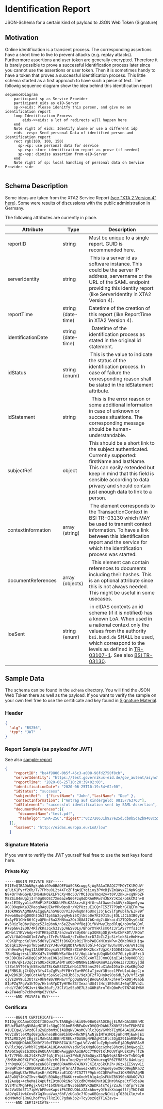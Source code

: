 # Identification Report
JSON-Schema for a certain kind of payload to JSON Web Token (Signature)

## Motivation
Online identification is a transient process. The corresponding assertions have a short time to live to prevent attacks (e.g. replay attacks). Furthermore assertions and user token are generally encrypted. Therefore it is barely possible to prove a successful identification process later since you cannot use the assertions or user token. 
Then it is sometimes handy to have a token that proves a successful identification process. This little schema started as a first approach to have such a piece of text. 
The followig sequence diagram show the idea behind this identification report

```mermaid
sequenceDiagram
    participant sp as Service Provider
    participant eids as eID-Server
    sp->>eids: Please idenitfy this person, and give me an identification report
    loop Identification-Process
        eids->>eids: a lot of redirects will happen here
    end
    Note right of eids: Identify alone or use a different idp
    eids-->>sp: Send personal Data of identified person and identification report
    rect rgb(100, 100, 150)
      sp->sp: use personal data for service
      sp->sp: store identification report as prove (if needed)
      sp->sp: dismiss assertion from eID-Server
    end
    Note right of sp: local handling of personal data on Service Provider side
    
```

## Schema Description
Some ideas are taken from the XTA2 Service Report [(see "XTA 2 Version 4" here)](https://www.xoev.de/downloads-2316#XTA). Some were results of discussions with the public administration in Germany. 

The following attributes are currently in place.

Attribute    | Type          | Description
---- | ------------ | -------------
reportID | string  | Must be unique to a single report. GUID is recommended here.
serverIdentity | string | This is a server id as software instance. This could be the server IP address, servername or the URL of the SAML endpoint providing this identity report (like ServerIdentity in XTA2 Version 4).
reportTime | string  (date-time) | Datetime of the creation of this report (like ReportTime in XTA2 Version 4). 
identificationDate | string (date-time) |  Datetime of the identification process as stated in the original id statement.
idStatus | string  (enum) | This is the value to indicate the status of the identification process. In case of failure the corresponding reason shall be stated in the idStatement attribute.
idStatement | string |  This is the error reason or some additional information in case of unknown or success situations. The corresponding message should be human-understandable.
subjectRef | object  | This should be a short link to the subject authenticated. Currently supported: firstName and lastName. This can easily extended but keep in mind that this field is sensible according to data privacy and should contain just enough data to link to a person.
contextInformation |array (string) |  The element corresponds to the TransactionContext in BSI TR-03130 which MAY be used to transmit context information. To have a link between this identification report and the service for which the identification process was started.
documentReferences | array (objects) |  This element can contain references to documents including their hashes. This is an optional attribute since this is not always needed. This might be useful in some usecases.
loaSent | string (enum) | in eIDAS contexts an id scheme (if it is notified) has a known LoA. When used in a national context only the values from the authority ```bsi.bund.de``` SHALL be used, which correspond to the levels as defined in [TR-03107-1](https://www.bsi.bund.de/SharedDocs/Downloads/DE/BSI/Publikationen/TechnischeRichtlinien/TR03107/TR-03107-1.pdf). See also [BSI TR-03130](https://www.bsi.bund.de/DE/Publikationen/TechnischeRichtlinien/tr03130/tr-03130.html).


## Sample Data
The schema can be found in the ```schema``` directory. You will find the JSON Web Token there as well as the payload. If you want to verify the sample on your own feel free to use the certificate and key found in [Signature Material](#signature-material).

### Header
```json
{
  "alg": "RS256",
  "typ": "JWT"
}
```
### Report Sample (as payload for JWT) 
See also [sample-report](sample/sample-report.json)

```json
{
    "reportID": "be4f9806-0b5f-45c3-a008-96fd2750f8cb",
    "serverIdentity": "https://test.governikus-eid.de/gov_autent/async",
    "reportTime": "2020-06-25T10:20:39+02:00",
    "identificationDate": "2020-06-25T10:19:54+02:00",
    "idStatus": "success",
    "subjectRef":  {"firstName": "John","lastName": "Doe" },
    "contextInformation": ["Antrag auf Kindergeld: 0815/763763"],
    "idStatement": "successful identification sent by SAML-Assertion",
    "documentReferences":[{
      "documentName":"test.pdf",
      "hashAlgo":"SHA-256","digest":"0c2720631b927e25d5cb8b5ca2b9408c552ea76797e3419245931296732fd0d2"
  }],
    "loaSent": "http://eidas.europa.eu/LoA/low"
  }
```
### Signature Materia
If you want to verifiy the JWT yourself feel free to use the test keys found here. 

#### Private Key
```
-----BEGIN PRIVATE KEY-----
MIIEvQIBADANBgkqhkiG9w0BAQEFAASCBKcwggSjAgEAAoIBAQC7YMQYIKlMQUVf
qFUiK1Pyrf26b/T/7Fhbu0L2t4XFcZFfqAjEYgiiuy3PWxBjVZmQWyxZ1NpN9qkt
N8+QrTvNGGyB/3MSHsHOEXLFYCXy4Oc5O/rMCI0cuTmqH2y+t0PJ2mku+xg9P6ZF
M8ZSi84mUgzj3rh0g0GOSC7Xm6azeN66Fzq0dDRAAMRw74JNXYJKId/pSkCMJh+U
6zx1EISyyw1izFBWPlXF4KBKbUM9iKZAkczsKjHfGrsAfOwweJxAUV/xOApe0yow
XGCO9epNKaJZReogRAgUZArMRw8psBr/W2PUzzuE1CQnFI5ZT7P9pbrGCQEFmPnw
J1OkMHSVAgMBAAECggEALhSVBO37VIJ0whqOnTGUmojJbjEcSlfgPublh/EIF89f
FewoA8usHgD0OhtGA3fIpSSW2pyq9yNi5XjlNco0e7K29J1SujEQLlJCLGIB0yIW
GxAyFD1CHr86fCjwQFKnfBuXZHNhuaZOiJQ8AI7bKrdg7iUWraid1ZTQ2DsyGs6C
Ay5RjzTgQbyjVpgz5ZJq9bnN/n5eZZvmPVfBgjDifKVMwyIbpdRlgQ/o9nfaQ8ml
R78pG6vIED0/4RlVkKsJqxh3IvpJAES80Ly/BhGrXYkKlsmO4z3riAS7YYfsICTV
ADHot1YKVvAdp+9dTRK5pZtD/5nJvw5Y4UyK6ncp3QKBgQDjU+RvCkPk0T//KQaT
aOVLfUACNmGG1mIVoFgzlTrFuSRAoU/sTx6hn3xrD7JbZiZjcSL+lek8LeHnM+wv
+C9KQPtpcKelVmV5d8YyEVWZ5fjBKGEKsRiiTMpPABGYMCnsNPw+Z6KcRNXiHjqw
5Dzqk136w+pxfWJpeKJV2PJ4uwKBgQDTAvNsUlQGlF4dZprTEUnvm0vxW7uV1Cmq
iYh9eoFwjFeg1IA89F1Doysa52P2MK8rZCmF4KK2kcx7UgzC/IGDE43Gai1PwXKc
7BbMA4gt+sLl3RKXd7vlhMHRbWSxYOmtSf/0qL4bfmjUQq8N6XhF7GLiy8i8Fri3
tKJDDCBa7wKBgQCpP3dueI0N2gC0nz3HGCzG5Ex4mTZJJmnGQigI14z3Up08BR21
CT78A/qk1v3qcIYaOUxdkQ0iAeMTuKObH0NOHE1SNk6KmWVZZyRHeIJr3z0xyjdd
t3Zot5VT9fAjh5BezSAT8iKuB83Z2LnHo1X7K5ansZ9luX1Am1D5a1kzKwKBgDo2
djFMBSJLjCtQQyY3fs47aZgMVpPfFB+YEa+MPGlwTjxwY3Btec1PFnU1oL4qcCjo
WQw2DK2RS3g6CotAXfprSpGSeS2nkJb6Cs/9qXQF2f7QHnDq90s6dL3yD/VfZxgH
cjVs2AV9ui3Ut7Z+0k94B0/KKHa7TfpgOuOEVOjBAoGARl9/k3hFAfxk0Qj40aob
8IpPZq7FgVa3hTQp/HklnRYpDTyHYReZ3fIexanUG4tlHcj1B9d6tJ+6qYJEVa2i
rhd/fZdC9MKJv+iN6e36uFj/3ClV1zS5p9E7L3bG0MiRrmT0kQ0mPc9TN74O1W6V
4x2FW4oPb7cbheWNp63VYAY=
-----END PRIVATE KEY-----
```
#### Certificate
```
-----BEGIN CERTIFICATE-----
MIIDgjCCAmoCCQDIfIBQuwJTuTANBgkqhkiG9w0BAQsFADCBgjELMAkGA1UEBhMC
REUxFDASBgNVBAgMC1Rlc3QgQ291bnR5MREwDwYDVQQHDAhUZXN0Y2l0eTEUMBIG
A1UECgwLVGVzdGluZyBpbmMxEjAQBgNVBAsMCVRlc3QgVGVhbTEgMB4GA1UEAwwX
VGVzdGtleXMgdG8gcGxheSBhcm91bmQwHhcNMjAwNjE1MTAzMDIyWhcNMjEwNjE1
MTAzMDIyWjCBgjELMAkGA1UEBhMCREUxFDASBgNVBAgMC1Rlc3QgQ291bnR5MREw
DwYDVQQHDAhUZXN0Y2l0eTEUMBIGA1UECgwLVGVzdGluZyBpbmMxEjAQBgNVBAsM
CVRlc3QgVGVhbTEgMB4GA1UEAwwXVGVzdGtleXMgdG8gcGxheSBhcm91bmQwggEi
MA0GCSqGSIb3DQEBAQUAA4IBDwAwggEKAoIBAQC7YMQYIKlMQUVfqFUiK1Pyrf26
b/T/7Fhbu0L2t4XFcZFfqAjEYgiiuy3PWxBjVZmQWyxZ1NpN9qktN8+QrTvNGGyB
/3MSHsHOEXLFYCXy4Oc5O/rMCI0cuTmqH2y+t0PJ2mku+xg9P6ZFM8ZSi84mUgzj
3rh0g0GOSC7Xm6azeN66Fzq0dDRAAMRw74JNXYJKId/pSkCMJh+U6zx1EISyyw1i
zFBWPlXF4KBKbUM9iKZAkczsKjHfGrsAfOwweJxAUV/xOApe0yowXGCO9epNKaJZ
ReogRAgUZArMRw8psBr/W2PUzzuE1CQnFI5ZT7P9pbrGCQEFmPnwJ1OkMHSVAgMB
AAEwDQYJKoZIhvcNAQELBQADggEBAKUrroGncW1h1g4qGsFUNZB6390sNUkOQVRJ
sj2AuQg+4cheMaIk4pUftEDtmO0kiNcP2CcdhGWoK0hNtBEiMrOhGpaCtfTcba8e
5VzMTs7MghFRgjxA4I74I6Xk9NLuTNv36bbNKVKQWDRatsYdj/ZuJurnGfprYz3W
9d2VaSSd3T17ipW/bPEweKwpsiPkIEOUObLzZAxAbw+yQfhikXnaqdflfjThDfWO
iA9VqGJiwkCnv8YGq3kuaVwx/6hF/zUGa3c7fDow6BQoozNCkLLqT030LCln/wlv
8cMMAMcF1RnGLhofYyy7lRzIOC7gdaN3p2+TcyDsz6qTT1GZavs=
-----END CERTIFICATE-----
```  
